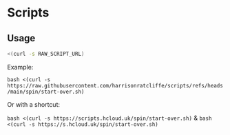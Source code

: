# Scripts

## Usage

```bash
<(curl -s RAW_SCRIPT_URL)
```

Example: 

`bash <(curl -s https://raw.githubusercontent.com/harrisonratcliffe/scripts/refs/heads/main/spin/start-over.sh)`

Or with a shortcut:

`bash <(curl -s https://scripts.hcloud.uk/spin/start-over.sh)` & `bash <(curl -s https://s.hcloud.uk/spin/start-over.sh)`
